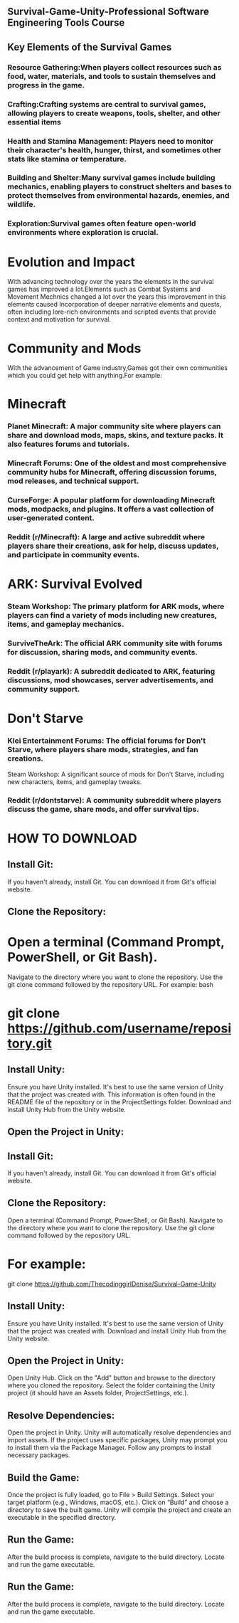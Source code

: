 ## Survival-Game-Unity-Professional Software Engineering Tools Course
## Key Elements of the Survival Games

###            Resource Gathering:When players collect resources such as food, water, materials, and tools to sustain themselves and progress in the game.

###            Crafting:Crafting systems are central to survival games, allowing players to create weapons, tools, shelter, and other essential items 

###            Health and Stamina Management: Players need to monitor their character's health, hunger, thirst, and sometimes other stats like stamina or temperature.

###            Building and Shelter:Many survival games include building mechanics, enabling players to construct shelters and bases to protect themselves from environmental hazards, enemies, and wildlife.

###            Exploration:Survival games often feature open-world environments where exploration is crucial.


 #     Evolution and Impact
With advancing technology over the years the elements in the survival games has improved a lot.Elements such as Combat Systems and Movement Mechnics changed a lot over the years this improvement in this elements caused Incorporation of deeper narrative elements and quests, often including lore-rich environments and scripted events that provide context and motivation for survival.
#     Community and Mods
With the advancement of Game industry,Games got their own communities which you could get help with anything.For example:
# Minecraft

 ### Planet Minecraft: A major community site where players can share and download mods, maps, skins, and texture packs. It also features forums and tutorials.
 ###  Minecraft Forums: One of the oldest and most comprehensive community hubs for Minecraft, offering discussion forums, mod releases, and technical support.
 ### CurseForge: A popular platform for downloading Minecraft mods, modpacks, and plugins. It offers a vast collection of user-generated content.
 ###  Reddit (r/Minecraft): A large and active subreddit where players share their creations, ask for help, discuss updates, and participate in community events.

 #  ARK: Survival Evolved
 ### Steam Workshop: The primary platform for ARK mods, where players can find a variety of mods including new creatures, items, and gameplay mechanics.
 ### SurviveTheArk: The official ARK community site with forums for discussion, sharing mods, and community events.
 ### Reddit (r/playark): A subreddit dedicated to ARK, featuring discussions, mod showcases, server advertisements, and community support.
 #  Don't Starve
### Klei Entertainment Forums: The official forums for Don't Starve, where players share mods, strategies, and fan creations.
Steam Workshop: A significant source of mods for Don't Starve, including new characters, items, and gameplay tweaks.
### Reddit (r/dontstarve): A community subreddit where players discuss the game, share mods, and offer survival tips.

# HOW TO DOWNLOAD
## Install Git:

If you haven't already, install Git. You can download it from Git's official website.
##  Clone the Repository:

# Open a terminal (Command Prompt, PowerShell, or Git Bash).
Navigate to the directory where you want to clone the repository.
Use the git clone command followed by the repository URL. For example:
bash

# git clone https://github.com/username/repository.git
##  Install Unity:

Ensure you have Unity installed. It's best to use the same version of Unity that the project was created with. This information is often found in the README file of the repository or in the ProjectSettings folder.
Download and install Unity Hub from the Unity website.

## Open the Project in Unity:

## Install Git:

If you haven't already, install Git. You can download it from Git's official website.
## Clone the Repository:

Open a terminal (Command Prompt, PowerShell, or Git Bash).
Navigate to the directory where you want to clone the repository.
Use the git clone command followed by the repository URL. 
# For example:
git clone https://github.com/ThecodinggirlDenise/Survival-Game-Unity 

## Install Unity:

Ensure you have Unity installed. It's best to use the same version of Unity that the project was created with.
Download and install Unity Hub from the Unity website.

## Open the Project in Unity:

Open Unity Hub.
Click on the "Add" button and browse to the directory where you cloned the repository.
Select the folder containing the Unity project (it should have an Assets folder, ProjectSettings, etc.).

## Resolve Dependencies:

Open the project in Unity. Unity will automatically resolve dependencies and import assets.
If the project uses specific packages, Unity may prompt you to install them via the Package Manager. Follow any prompts to install necessary packages.

## Build the Game:

Once the project is fully loaded, go to File > Build Settings.
Select your target platform (e.g., Windows, macOS, etc.).
Click on “Build” and choose a directory to save the built game.
Unity will compile the project and create an executable in the specified directory.
## Run the Game:

After the build process is complete, navigate to the build directory.
Locate and run the game executable.

## Run the Game:

After the build process is complete, navigate to the build directory.
Locate and run the game executable.




